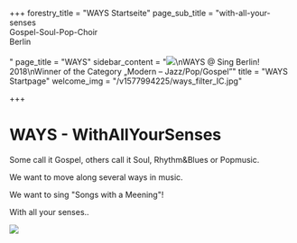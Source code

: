+++
forestry_title = "WAYS Startseite"
page_sub_title = "with-all-your-senses<br>Gospel-Soul-Pop-Choir<br>Berlin<br><br>"
page_title = "WAYS"
sidebar_content = "![](https://res.cloudinary.com/ways-choir/image/upload/v1578645829/SingBerlinLogo.png)\nWAYS @ Sing Berlin! 2018\nWinner of the Category „Modern – Jazz/Pop/Gospel”"
title = "WAYS Startpage"
welcome_img = "/v1577994225/ways_filter_IC.jpg"

+++
# WAYS - WithAllYourSenses

Some call it Gospel, others call it Soul, Rhythm&Blues or Popmusic.

We want to move along several ways in music.

We want to sing "Songs with a Meening"!

With all your senses..

![](https://res.cloudinary.com/ways-choir/image/upload/v1555003937/WAYS-alle-20190223b.jpg)